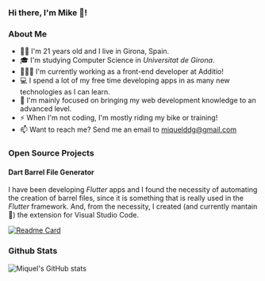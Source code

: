 ### Hi there, I'm Mike 👋!

### About Me
- 👦🏻 I'm 21 years old and I live in Girona, Spain.
- 🎓 I'm studying Computer Science in _Universitat de Girona_.
- 👨🏻‍💻 I'm currently working as a front-end developer at Additio!
- 💻 I spend a lot of my free time developing apps in as many new technologies as I can learn.
- 🎯 I'm mainly focused on bringing my web development knowledge to an advanced level.
- ⚡ When I'm not coding, I'm mostly riding my bike or training!
- 📫 Want to reach me? Send me an email to miquelddg@gmail.com

### Open Source Projects

#### Dart Barrel File Generator

I have been developing _Flutter_ apps and I found the necessity of automating the creation of barrel files, since it is something that is really used in the _Flutter_ framework. And, from the necessity, I created (and currently mantain 👷) the extension for Visual Studio Code.

[![Readme Card](https://github-readme-stats.vercel.app/api/pin/?username=mikededo&repo=dartBarrelFileGenerator)](https://github.com/anuraghazra/github-readme-stats)

### Github Stats

![Miquel's GitHub stats](https://github-readme-stats.vercel.app/api?username=mikededo&show_icons=true)
